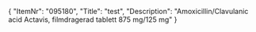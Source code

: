{
  "ItemNr": "095180",
  "Title": "test",
  "Description": "Amoxicillin/Clavulanic acid Actavis, filmdragerad tablett 875 mg/125 mg"
}